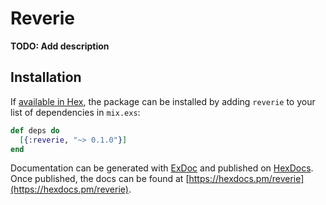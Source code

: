 # Reverie

**TODO: Add description**

## Installation

If [available in Hex](https://hex.pm/docs/publish), the package can be installed
by adding `reverie` to your list of dependencies in `mix.exs`:

```elixir
def deps do
  [{:reverie, "~> 0.1.0"}]
end
```

Documentation can be generated with [ExDoc](https://github.com/elixir-lang/ex_doc)
and published on [HexDocs](https://hexdocs.pm). Once published, the docs can
be found at [https://hexdocs.pm/reverie](https://hexdocs.pm/reverie).

